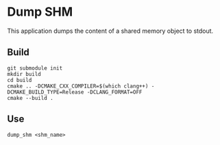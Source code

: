 # Dump SHM

This application dumps the content of a shared memory object to stdout.

## Build
```
git submodule init
mkdir build
cd build
cmake .. -DCMAKE_CXX_COMPILER=$(which clang++) -DCMAKE_BUILD_TYPE=Release -DCLANG_FORMAT=OFF
cmake --build . 
```

## Use
```
dump_shm <shm_name>
```


